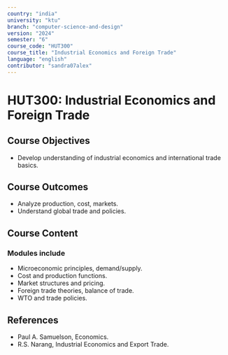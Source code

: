 ```yaml
---
country: "india"
university: "ktu"
branch: "computer-science-and-design"
version: "2024"
semester: "6"
course_code: "HUT300"
course_title: "Industrial Economics and Foreign Trade"
language: "english"
contributor: "sandra07alex"
---
```


# HUT300: Industrial Economics and Foreign Trade

## Course Objectives
* Develop understanding of industrial economics and international trade basics.

## Course Outcomes
* Analyze production, cost, markets.
* Understand global trade and policies.

## Course Content

### Modules include
* Microeconomic principles, demand/supply.
* Cost and production functions.
* Market structures and pricing.
* Foreign trade theories, balance of trade.
* WTO and trade policies.

## References
- Paul A. Samuelson, Economics.
- R.S. Narang, Industrial Economics and Export Trade.
